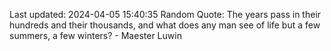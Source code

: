 Last updated: 2024-04-05 15:40:35
Random Quote: The years pass in their hundreds and their thousands, and what does any man see of life but a few summers, a few winters?  -  Maester Luwin